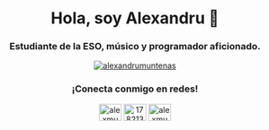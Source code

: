 <h1 align="center">Hola, soy Alexandru 👋</h1>
<h3 align="center">Estudiante de la ESO, músico y programador aficionado.</h3>

<p align="center"> <a href="https://github.com/ryo-ma/github-profile-trophy"><img src="https://github-profile-trophy.vercel.app/?username=alexandrumuntenas" alt="alexandrumuntenas" /></a> </p>

<h3 align="center">¡Conecta conmigo en redes!</h3>
<p align="center">
<a href="https://twitter.com/alexmuntenas" target="blank"><img align="center" src="https://raw.githubusercontent.com/rahuldkjain/github-profile-readme-generator/master/src/images/icons/Social/twitter.svg" alt="alexmuntenas" height="30" width="40" /></a>
<a href="https://stackoverflow.com/users/17821331" target="blank"><img align="center" src="https://raw.githubusercontent.com/rahuldkjain/github-profile-readme-generator/master/src/images/icons/Social/stack-overflow.svg" alt="17821331" height="30" width="40" /></a>
<a href="https://instagram.com/alexmuntenas" target="blank"><img align="center" src="https://raw.githubusercontent.com/rahuldkjain/github-profile-readme-generator/master/src/images/icons/Social/instagram.svg" alt="alexmuntenas" height="30" width="40" /></a>
</p>

